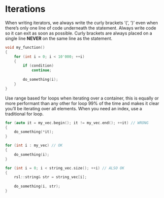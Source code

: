 # Iterations

When writing iterators, we always write the curly brackets ‘{‘, ‘}’ even when there’s only one line of code underneath the statement.
Always write code so it can exit as soon as possible.
Curly brackets are always placed on a single line **NEVER** on the same line as the statement.

```cpp
void my_function()
{
    for (int i = 0; i < 10'000; ++i)
    {
        if (condition)
            continue;
        
        do_something(i);
    }
}
```

Use range based for loops when iterating over a container, this is equally or more performant than any other for loop 99% of the time and makes it clear you’ll be iterating over all elements.
When you need an index, use a traditional for loop.

```cpp
for (auto it = my_vec.begin(); it != my_vec.end(); ++it) // WRONG
{
    do_something(*it);
}

for (int i : my_vec) // OK
{
    do_something(i);
}

for (int i = 0; i < string_vec.size(); ++i) // ALSO OK
{
    rsl::string& str = string_vec[i];
    
    do_something(i, str);
}
```